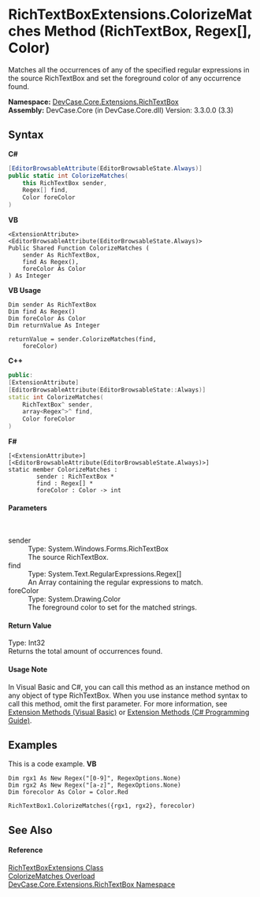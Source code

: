 # RichTextBoxExtensions.ColorizeMatches Method (RichTextBox, Regex[], Color)
 

Matches all the occurrences of any of the specified regular expressions in the source RichTextBox and set the foreground color of any occurrence found.

**Namespace:**&nbsp;<a href="N_DevCase_Core_Extensions_RichTextBox">DevCase.Core.Extensions.RichTextBox</a><br />**Assembly:**&nbsp;DevCase.Core (in DevCase.Core.dll) Version: 3.3.0.0 (3.3)

## Syntax

**C#**<br />
``` C#
[EditorBrowsableAttribute(EditorBrowsableState.Always)]
public static int ColorizeMatches(
	this RichTextBox sender,
	Regex[] find,
	Color foreColor
)
```

**VB**<br />
``` VB
<ExtensionAttribute>
<EditorBrowsableAttribute(EditorBrowsableState.Always)>
Public Shared Function ColorizeMatches ( 
	sender As RichTextBox,
	find As Regex(),
	foreColor As Color
) As Integer
```

**VB Usage**<br />
``` VB Usage
Dim sender As RichTextBox
Dim find As Regex()
Dim foreColor As Color
Dim returnValue As Integer

returnValue = sender.ColorizeMatches(find, 
	foreColor)
```

**C++**<br />
``` C++
public:
[ExtensionAttribute]
[EditorBrowsableAttribute(EditorBrowsableState::Always)]
static int ColorizeMatches(
	RichTextBox^ sender, 
	array<Regex^>^ find, 
	Color foreColor
)
```

**F#**<br />
``` F#
[<ExtensionAttribute>]
[<EditorBrowsableAttribute(EditorBrowsableState.Always)>]
static member ColorizeMatches : 
        sender : RichTextBox * 
        find : Regex[] * 
        foreColor : Color -> int 

```


#### Parameters
&nbsp;<dl><dt>sender</dt><dd>Type: System.Windows.Forms.RichTextBox<br />The source RichTextBox.</dd><dt>find</dt><dd>Type: System.Text.RegularExpressions.Regex[]<br />An Array containing the regular expressions to match.</dd><dt>foreColor</dt><dd>Type: System.Drawing.Color<br />The foreground color to set for the matched strings.</dd></dl>

#### Return Value
Type: Int32<br />Returns the total amount of occurrences found.

#### Usage Note
In Visual Basic and C#, you can call this method as an instance method on any object of type RichTextBox. When you use instance method syntax to call this method, omit the first parameter. For more information, see <a href="https://docs.microsoft.com/dotnet/visual-basic/programming-guide/language-features/procedures/extension-methods">Extension Methods (Visual Basic)</a> or <a href="https://docs.microsoft.com/dotnet/csharp/programming-guide/classes-and-structs/extension-methods">Extension Methods (C# Programming Guide)</a>.

## Examples
This is a code example. 
**VB**<br />
``` VB
Dim rgx1 As New Regex("[0-9]", RegexOptions.None)
Dim rgx2 As New Regex("[a-z]", RegexOptions.None)
Dim forecolor As Color = Color.Red

RichTextBox1.ColorizeMatches({rgx1, rgx2}, forecolor)
```


## See Also


#### Reference
<a href="T_DevCase_Core_Extensions_RichTextBox_RichTextBoxExtensions">RichTextBoxExtensions Class</a><br /><a href="Overload_DevCase_Core_Extensions_RichTextBox_RichTextBoxExtensions_ColorizeMatches">ColorizeMatches Overload</a><br /><a href="N_DevCase_Core_Extensions_RichTextBox">DevCase.Core.Extensions.RichTextBox Namespace</a><br />